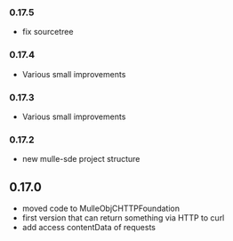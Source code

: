 ### 0.17.5

* fix sourcetree

### 0.17.4

* Various small improvements

### 0.17.3

* Various small improvements

### 0.17.2

* new mulle-sde project structure

## 0.17.0

* moved code to MulleObjCHTTPFoundation
* first version that can return something via HTTP to curl
* add access contentData of requests
